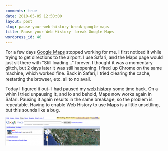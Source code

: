 ```yaml
---
comments: true
date: 2010-05-05 12:50:00
layout: post
slug: pause-your-web-history-break-google-maps
title: Pause your Web History- break Google Maps
wordpress_id: 46
---
```


For a few days [Google Maps](http://maps.google.com/) stopped working for me. I first noticed it while trying to get directions to the airport. I use Safari, and the Maps page would just sit there with "Still loading..." forever. I thought it was a momentary glitch, but 2 days later it was still happening. I fired up Chrome on the same machine, which worked fine. Back in Safari, I tried clearing the cache, restarting the browser, etc. all to no avail.

Today I figured it out- I had paused my [web history](https://www.google.com/history/) some time back. On a whim I tried unpausing it, and lo and behold, Maps now works again in Safari. Pausing it again results in the same breakage, so the problem is repeatable. Having to enable Web History to use Maps is a little unsettling, but this sounds like a bug.


![image](/images/2010/05/stillloading2.png)
